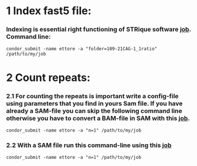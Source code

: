 # 1 Index fast5 file:

### Indexing is essential right functioning of STRique software [job](STRique_jobs/condor-striqueIndex_touch.job). Command line:

```
condor_submit -name ettore -a "folder=109-21CAG-1_1ratio" /path/to/my/job
```

# 2 Count repeats:

### 2.1 For counting the repeats is important write a config-file using parameters that you find in yours Sam file. If you have already a SAM-file you can skip the following command line otherwise you have to convert a BAM-file in SAM with this [job](STRique_jobs/condor-bam2sam.job).

```
condor_submit -name ettore -a "n=1" /path/to/my/job
```

### 2.2 With a SAM file run this command-line using this [job](STRique_jobs/condor-striqueCount.job)

```
condor_submit -name ettore -a "n=1" /path/to/my/job
```

